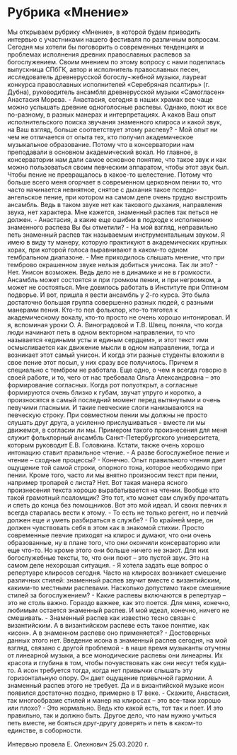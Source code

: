 <h1>Рубрика «Мнение»</h1>
<p>
Мы открываем рубрику «Мнение», в которой будем приводить интервью с участниками нашего фестиваля по различным вопросам. 
Сегодня мы хотели бы поговорить о современных тенденциях и проблемах исполнения древних православных распевов за богослужением. 
Своим мнением по этому вопросу с нами поделилась выпускница СПбГК, автор и исполнитель православных песен, исследователь древнерусской богослу¬жебной музыки, лауреат конкурса православных исполнителей «Серебряная псалтирь» (г. Дубна), руководитель ансамбля древнерусской музыки «Самогласен» Анастасия Морева.
- Анастасия, сегодня в наших храмах все чаще можно услышать древние одноголосные распевы. Однако, поют их все по-разному, в разных манерах и интерпретациях. А каков Ваш опыт исполнительского поиска звучания знаменного клироса и какой звук, на Ваш взгляд, больше соответствует этому распеву?
- Мой опыт ни чем не отличается от опыта тех, кто получил академическое музыкальное образование. Потому что в консерватории нам преподавали в основном академический вокал. Но главное, в консерватории нам дали самое основное понятие, что такое звук и как можно пользоваться своим певческим аппаратом, чтобы этот звук был. Чтобы пение не превращалось в какое-то шелестение. Потому что больше всего меня огорчает в современном церковном пении то, что часто начинается невнятное, снятое с дыхания такое псевдо-ангельское пение, при котором на самом деле очень трудно выстроить ансамбль. Ведь в таком звуке нет как такового дыхания, направления звука, нет характера. Мне кажется, знаменный распев так петься не должен.
- Анастасия, а какие еще ошибки в подходе к исполнению знаменного распева Вы бы отметили?
- На мой взгляд, неправильно петь знаменный распев так называемым инструментальным звуком. Я имею в виду ту манеру, которую практикуют в академических крупных хорах, при которой голоса выравнивают в каком-то одном тембральном диапазоне.
- Мне приходилось слышать мнение, что при темброво окрашенном звуке нельзя добиться унисона. Так ли это?
- Нет. Унисон возможен. Ведь дело не в динамике и не в громкости. Ансамбль может состоятся и при громком пении, и при негромком, а может не состояться. Мне довилось работать в Институте при Оптином подворье. И вот, пришла я вести ансамбль у 2-го курса. Это была достаточно большая группа совершенно разных людей, с разными манерами пения. Кто-то пел фольклор, кто-то тяготел к академическому вокалу, кто-то просто не очень хорошо интонировал. И я, вспоминая уроки О. А. Виноградовой и Т.В. Швец, поняла, что когда люди начинают петь в одном векторном направлении, то что называется «едиными усты и единым сердцем», и этот текст ими осмысливается как движение мысли в одном направлении, тогда и возникает этот самый унисон. И когда эти разные студенты вложили в свое пение этот посыл, у них сразу все получилось.  Причем я специально с тембром не работала. 
Еще одно, о чем я всегда говорю в своей работе, и то, чего от нас требовала Ольга Александровна – это формирование согласных. Когда рот полуоткрыт, а согласные формируются очень близко к губам, звучат упруго и коротко, а произносятся в самый последний момент перед вытянутыми и очень певучими гласными. И такие певческие слоги нанизываются на певческую строку. При совместном пении мы должны не просто слушать друг друга, а усиленно прислушиваться - вместе ли мы движемся, в согласии ли мы. Примером такого произнесения для меня служит фольклорный ансамбль Санкт-Петербургского университета, которым руководит Е.В. Головкина. Кстати, также очень хорошо интонацию ставит правильное чтение.
- А разве богослужебное пение и чтение – сходные процессы?
- Конечно. Опыт правильного чтения дает ощущение той самой строки, опорного тона, которое необходимо при пении. Кроме того, часто ли мы внятно произносим текст при пении, например тропарей с листа? Нет. Вот такая манера ясного произнесения текста хорошо вырабатывается на чтении. Вообще кто такой грамотный псаломщик? Это тот, кто может сам службу прочитать и спеть до конца без помощников. Вот это мой идеал. И своих певчих я всегда старалась вести к этому. 
- То есть не только регент, но и певчий должен еще и уметь разбираться в службе?
- По крайней мере, он должен чувствовать себя в этом как в знакомой стихии. Просто современные певчие приходят на клирос и думают, что они очень образованные, ну в плане того, что они окончили консерваторию или еще что-то. Но кроме этого они больше ничего не знают. Для них богослужебные тексты, то, что они поют – это пустой звук. Это на самом деле нехорошая ситуация.
- Я хотела задать еще вопрос о репертуаре клиросов сегодня. Часто на клиросах возникает смешение различных стилей: знаменный распев звучит вместе с византийским, какими-то местными распевами. Насколько допустимо такое смешение стилей за богослужением?
- Какие распевы включаются в репертуар – это не столь важно. Гораздо важнее, как это поется. Для меня, конечно, любимым остается знаменный распев. И мой идеал, конечно, ничего не смешивать. 
- Знаменный распев как известно тесно связан с византийским. А в византийском распеве есть такое понятие, как «исон». А в знаменном распеве оно применяется?
- Достоверных данных этого нет. Введение исона в знаменный распев сегодня, на мой взгляд, связано с другой проблемой - в наше время музыканты отучены от линеарной музыки, а все монодические распевы они линеарны. Их красота и глубина в том, чтобы почувствовать как они несут тебя куда-то. А исон требуется тогда, когда нет привычки слышать эту горизонтальную опору. Он дает ощущение привычной гармонии. А знаменный распев этого не требует. Да и в византийской музыке исон появился достаточно поздно, примерно в 17 веке.
- Скажите, Анастасия, так многообразие стилей и манер на клиросах – это все-таки хорошо или плохо?
- Это нормально. Ведь кто какой есть, тот так и поет. И это правильно, так и должно быть. Другое дело, что нам нужно учиться петь вместе, не бояться друг-другу доверять и петь в каком-то единстве, в соборности. 

Интервью провела Е. Олехнович
25.03.2020 г.



</p>